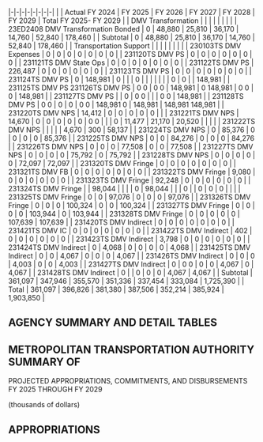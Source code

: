 |-|-|-|-|-|-|-|-|
| | Actual FY 2024 | FY 2025 | FY 2026 | FY 2027 | FY 2028 | FY 2029 | Total FY 2025- FY 2029 |
| DMV Transformation | | | | | | | |
| 23ED2408 DMV Transformation Bonded | 0 | 48,880 | 25,810 | 36,170 | 14,760 | 52,840 | 178,460 |
| Subtotal | 0 | 48,880 | 25,810 | 36,170 | 14,760 | 52,840 | 178,460 |
| Transportation Support | | | | | | | |
| 230103TS DMV Expenses | 0 | 0 | 0 | 0 | 0 | 0 | 0 |
| 231120TS DMV PS | 0 | 0 | 0 | 0 | 0 | 0 | 0 |
| 231121TS DMV State Ops | 0 | 0 | 0 | 0 | 0 | 0 | 0 |
| 231122TS DMV PS | 226,487 | 0 | 0 | 0 | 0 | 0 | 0 |
| 231123TS DMV PS | 0 | 0 | 0 | 0 | 0 | 0 | 0 |
| 231124TS DMV PS | 0 | 148,981 | 0 | | | 0 | |
| | | | | 0 | 0 | | 148,981 |
| 231125TS DMV PS 231126TS DMV PS | 0  0 | 0  0 | 148,981 | 0  148,981 | 0  0 | 0 | 148,981 |
| 231127TS DMV PS | | 0 | 0  0 | | | 0  0 | 148,981 |
| 231128TS DMV PS | 0  0 | 0 | 0 | 0  0 | 148,981  0 | 148,981 | 148,981  148,981 |
| 231220TS DMV NPS | 14,412 | 0 | 0 | 0 | 0 | 0 | |
| 231221TS DMV NPS | 14,670 | 0 | 0 | 0 | 0 | 0 | 0  0 |
| | 0 | 11,477 | 21,170 | 20,520 | | | |
| 231222TS DMV NPS | | | | | 4,670 | 300 | 58,137 |
| 231224TS DMV NPS | 0 | 85,376 | 0 | 0 | 0 | 0 | 85,376 |
| 231225TS DMV NPS | 0 | 0 | 84,276 | 0 | 0 | 0 | 84,276 |
| 231226TS DMV NPS | 0 | 0 | 0 | 77,508 | 0 | 0 | 77,508 |
| 231227TS DMV NPS | 0 | 0 | 0 | 0 | 75,792 | 0 | 75,792 |
| 231228TS DMV NPS | 0 | 0 | 0 | 0 | 0 | 72,097 | 72,097 |
| 231320TS DMV Fringe | 0 | 0 | 0 | 0 | 0 | 0 | 0 |
| 231321TS DMV FB | 0 | 0 | 0 | 0 | 0 | 0 | 0 |
| 231322TS DMV Fringe | 9,080 | 0 | 0 | 0 | 0 | 0 | 0 |
| 231323TS DMV Fringe | 92,248 | 0 | 0 | 0 | 0 | 0 | 0 |
| 231324TS DMV Fringe | | 98,044 | | | | 0 | 98,044 |
| | 0 | | 0 | 0 | 0 | | |
| 231325TS DMV Fringe | 0 | 0 | 97,076 | 0 | 0 | 0 | 97,076 |
| 231326TS DMV Fringe | 0 | 0 | 0 | 100,324 | 0 | 0 | 100,324 |
| 231327TS DMV Fringe | 0 | 0 | 0 | 0 | 103,944 | 0 | 103,944 |
| 231328TS DMV Fringe | 0 | 0 | 0 | 0 | 0 | 107,639 | 107,639 |
| 231420TS DMV Indirect | 0 | 0 | 0 | 0 | 0 | 0 | 0 |
| 231421TS DMV IC | 0 | 0 | 0 | 0 | 0 | 0 | 0 |
| 231422TS DMV Indirect | 402 | 0 | 0 | 0 | 0 | 0 | 0 |
| 231423TS DMV Indirect | 3,798 | 0 | 0 | 0 | 0 | 0 | 0 |
| 231424TS DMV Indirect | 0 | 4,068 | 0 | 0 | 0 | 0 | 4,068 |
| 231425TS DMV Indirect | 0 | 0 | 4,067 | 0 | 0 | 0 | 4,067 |
| 231426TS DMV Indirect | 0 | 0 | 0 | 4,003 | 0 | 0 | 4,003 |
| 231427TS DMV Indirect | 0 | 0  0 | 0 | 0 | 4,067 | 0 | 4,067 |
| 231428TS DMV Indirect | 0 | | 0 | 0 | 0 | 4,067 | 4,067 |
| Subtotal | 361,097 | 347,946 | 355,570 | 351,336 | 337,454 | 333,084 | 1,725,390 |
| Total | 361,097 | 396,826 | 381,380 | 387,506 | 352,214 | 385,924 | 1,903,850 |

## **AGENCY SUMMARY AND DETAIL TABLES**

## **METROPOLITAN TRANSPORTATION AUTHORITY SUMMARY OF**

PROJECTED APPROPRIATIONS, COMMITMENTS, AND DISBURSEMENTS FY 2025 THROUGH FY 2029

(thousands of dollars)

## **APPROPRIATIONS**